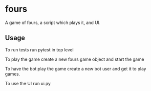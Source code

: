 # fours
A game of fours, a script which plays it, and UI.

## Usage
To run tests run pytest in top level

To play the game create a new fours game object and start the game

To have the bot play the game create a new bot user and get it to play games.

To use the UI run ui.py
